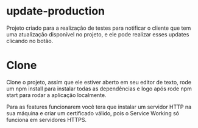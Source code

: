 # update-production
Projeto criado para a realização de testes para notificar o cliente que tem uma atualização disponível no projeto, e ele pode realizar esses updates clicando no botão.

# Clone
Clone o projeto, assim que ele estiver aberto em seu editor de texto, rode um npm install para instalar todas as dependências e logo após rode npm start para rodar a aplicação localmente.

Para as features funcionarem você tera que instalar um servidor HTTP na sua máquina e criar um certificado válido, pois o Service Working só funciona em servidores HTTPS.

